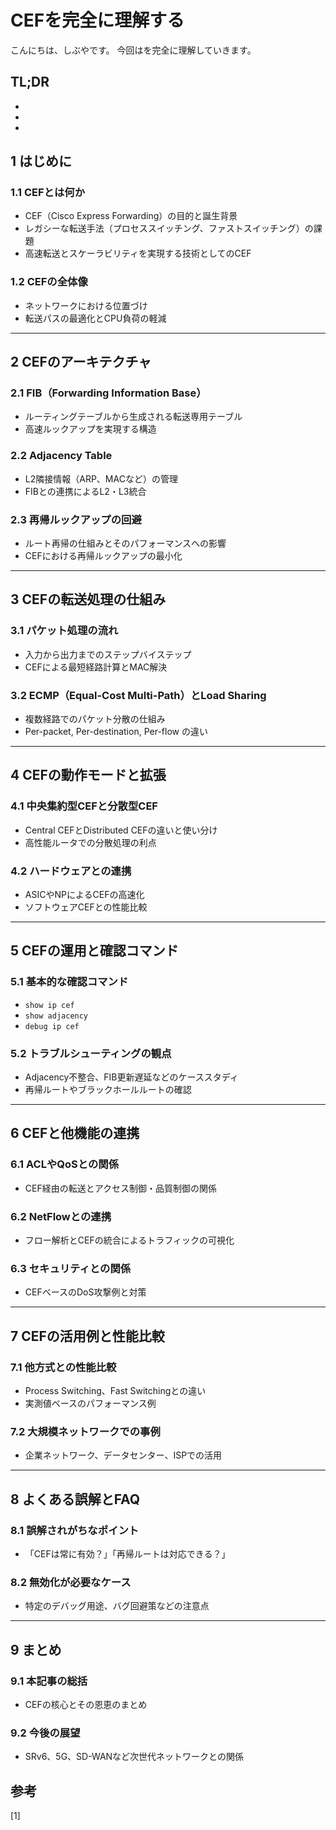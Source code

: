 # CEFを完全に理解する


<!--
Todo:
- TLDR

-->


こんにちは、しぶやです。
今回はを完全に理解していきます。


## TL;DR

*
*
*

## 1 はじめに

### 1.1 CEFとは何か
- CEF（Cisco Express Forwarding）の目的と誕生背景
- レガシーな転送手法（プロセススイッチング、ファストスイッチング）の課題
- 高速転送とスケーラビリティを実現する技術としてのCEF

### 1.2 CEFの全体像
- ネットワークにおける位置づけ
- 転送パスの最適化とCPU負荷の軽減

---

## 2 CEFのアーキテクチャ

### 2.1 FIB（Forwarding Information Base）
- ルーティングテーブルから生成される転送専用テーブル
- 高速ルックアップを実現する構造

### 2.2 Adjacency Table
- L2隣接情報（ARP、MACなど）の管理
- FIBとの連携によるL2・L3統合

### 2.3 再帰ルックアップの回避
- ルート再帰の仕組みとそのパフォーマンスへの影響
- CEFにおける再帰ルックアップの最小化

---

## 3 CEFの転送処理の仕組み

### 3.1 パケット処理の流れ
- 入力から出力までのステップバイステップ
- CEFによる最短経路計算とMAC解決

### 3.2 ECMP（Equal-Cost Multi-Path）とLoad Sharing
- 複数経路でのパケット分散の仕組み
- Per-packet, Per-destination, Per-flow の違い

---

## 4 CEFの動作モードと拡張

### 4.1 中央集約型CEFと分散型CEF
- Central CEFとDistributed CEFの違いと使い分け
- 高性能ルータでの分散処理の利点

### 4.2 ハードウェアとの連携
- ASICやNPによるCEFの高速化
- ソフトウェアCEFとの性能比較

---

## 5 CEFの運用と確認コマンド

### 5.1 基本的な確認コマンド
- `show ip cef`
- `show adjacency`
- `debug ip cef`

### 5.2 トラブルシューティングの観点
- Adjacency不整合、FIB更新遅延などのケーススタディ
- 再帰ルートやブラックホールルートの確認

---

## 6 CEFと他機能の連携

### 6.1 ACLやQoSとの関係
- CEF経由の転送とアクセス制御・品質制御の関係

### 6.2 NetFlowとの連携
- フロー解析とCEFの統合によるトラフィックの可視化

### 6.3 セキュリティとの関係
- CEFベースのDoS攻撃例と対策

---

## 7 CEFの活用例と性能比較

### 7.1 他方式との性能比較
- Process Switching、Fast Switchingとの違い
- 実測値ベースのパフォーマンス例

### 7.2 大規模ネットワークでの事例
- 企業ネットワーク、データセンター、ISPでの活用

---

## 8 よくある誤解とFAQ

### 8.1 誤解されがちなポイント
- 「CEFは常に有効？」「再帰ルートは対応できる？」

### 8.2 無効化が必要なケース
- 特定のデバッグ用途、バグ回避策などの注意点

---

## 9 まとめ

### 9.1 本記事の総括
- CEFの核心とその恩恵のまとめ

### 9.2 今後の展望
- SRv6、5G、SD-WANなど次世代ネットワークとの関係



## 参考

[1] []()

